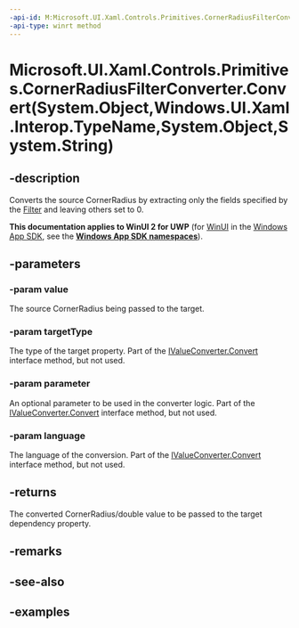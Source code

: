 ```yaml
---
-api-id: M:Microsoft.UI.Xaml.Controls.Primitives.CornerRadiusFilterConverter.Convert(System.Object,Windows.UI.Xaml.Interop.TypeName,System.Object,System.String)
-api-type: winrt method
---
```


# Microsoft.UI.Xaml.Controls.Primitives.CornerRadiusFilterConverter.Convert(System.Object,Windows.UI.Xaml.Interop.TypeName,System.Object,System.String)

<!--
public object Convert (object value, System.Type targetType, object parameter, string language);
-->

## -description

Converts the source CornerRadius by extracting only the fields specified by the [Filter](cornerradiusfilterconverter_filter.md) and leaving others set to 0.

**This documentation applies to WinUI 2 for UWP** (for [WinUI](/windows/apps/winui/winui3/) in the [Windows App SDK](/windows/apps/windows-app-sdk/), see the **[Windows App SDK namespaces](/windows/windows-app-sdk/api/winrt/)**).

## -parameters

### -param value

The source CornerRadius being passed to the target.

### -param targetType

The type of the target property. Part of the [IValueConverter.Convert](/uwp/api/windows.ui.xaml.data.ivalueconverter.convert) interface method, but not used.

### -param parameter

An optional parameter to be used in the converter logic. Part of the [IValueConverter.Convert](/uwp/api/windows.ui.xaml.data.ivalueconverter.convert) interface method, but not used.

### -param language

The language of the conversion. Part of the [IValueConverter.Convert](/uwp/api/windows.ui.xaml.data.ivalueconverter.convert) interface method, but not used.

## -returns

The converted CornerRadius/double value to be passed to the target dependency property.

## -remarks

## -see-also

## -examples

